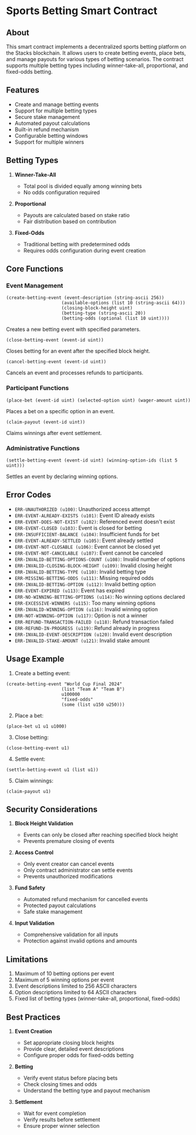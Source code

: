 # Sports Betting Smart Contract

## About
This smart contract implements a decentralized sports betting platform on the Stacks blockchain. It allows users to create betting events, place bets, and manage payouts for various types of betting scenarios. The contract supports multiple betting types including winner-take-all, proportional, and fixed-odds betting.

## Features
- Create and manage betting events
- Support for multiple betting types
- Secure stake management
- Automated payout calculations
- Built-in refund mechanism
- Configurable betting windows
- Support for multiple winners

## Betting Types
1. **Winner-Take-All**
   - Total pool is divided equally among winning bets
   - No odds configuration required

2. **Proportional**
   - Payouts are calculated based on stake ratio
   - Fair distribution based on contribution

3. **Fixed-Odds**
   - Traditional betting with predetermined odds
   - Requires odds configuration during event creation

## Core Functions

### Event Management
```clarity
(create-betting-event (event-description (string-ascii 256)) 
                     (available-options (list 10 (string-ascii 64))) 
                     (closing-block-height uint) 
                     (betting-type (string-ascii 20)) 
                     (betting-odds (optional (list 10 uint))))
```
Creates a new betting event with specified parameters.

```clarity
(close-betting-event (event-id uint))
```
Closes betting for an event after the specified block height.

```clarity
(cancel-betting-event (event-id uint))
```
Cancels an event and processes refunds to participants.

### Participant Functions
```clarity
(place-bet (event-id uint) (selected-option uint) (wager-amount uint))
```
Places a bet on a specific option in an event.

```clarity
(claim-payout (event-id uint))
```
Claims winnings after event settlement.

### Administrative Functions
```clarity
(settle-betting-event (event-id uint) (winning-option-ids (list 5 uint)))
```
Settles an event by declaring winning options.

## Error Codes
- `ERR-UNAUTHORIZED (u100)`: Unauthorized access attempt
- `ERR-EVENT-ALREADY-EXISTS (u101)`: Event ID already exists
- `ERR-EVENT-DOES-NOT-EXIST (u102)`: Referenced event doesn't exist
- `ERR-EVENT-CLOSED (u103)`: Event is closed for betting
- `ERR-INSUFFICIENT-BALANCE (u104)`: Insufficient funds for bet
- `ERR-EVENT-ALREADY-SETTLED (u105)`: Event already settled
- `ERR-EVENT-NOT-CLOSABLE (u106)`: Event cannot be closed yet
- `ERR-EVENT-NOT-CANCELABLE (u107)`: Event cannot be canceled
- `ERR-INVALID-BETTING-OPTIONS-COUNT (u108)`: Invalid number of options
- `ERR-INVALID-CLOSING-BLOCK-HEIGHT (u109)`: Invalid closing height
- `ERR-INVALID-BETTING-TYPE (u110)`: Invalid betting type
- `ERR-MISSING-BETTING-ODDS (u111)`: Missing required odds
- `ERR-INVALID-BETTING-OPTION (u112)`: Invalid betting option
- `ERR-EVENT-EXPIRED (u113)`: Event has expired
- `ERR-NO-WINNING-BETTING-OPTIONS (u114)`: No winning options declared
- `ERR-EXCESSIVE-WINNERS (u115)`: Too many winning options
- `ERR-INVALID-WINNING-OPTION (u116)`: Invalid winning option
- `ERR-NOT-WINNING-OPTION (u117)`: Option is not a winner
- `ERR-REFUND-TRANSACTION-FAILED (u118)`: Refund transaction failed
- `ERR-REFUND-IN-PROGRESS (u119)`: Refund already in progress
- `ERR-INVALID-EVENT-DESCRIPTION (u120)`: Invalid event description
- `ERR-INVALID-STAKE-AMOUNT (u121)`: Invalid stake amount

## Usage Example

1. Create a betting event:
```clarity
(create-betting-event "World Cup Final 2024" 
                     (list "Team A" "Team B") 
                     u100000 
                     "fixed-odds" 
                     (some (list u150 u250)))
```

2. Place a bet:
```clarity
(place-bet u1 u1 u1000)
```

3. Close betting:
```clarity
(close-betting-event u1)
```

4. Settle event:
```clarity
(settle-betting-event u1 (list u1))
```

5. Claim winnings:
```clarity
(claim-payout u1)
```

## Security Considerations

1. **Block Height Validation**
   - Events can only be closed after reaching specified block height
   - Prevents premature closing of events

2. **Access Control**
   - Only event creator can cancel events
   - Only contract administrator can settle events
   - Prevents unauthorized modifications

3. **Fund Safety**
   - Automated refund mechanism for cancelled events
   - Protected payout calculations
   - Safe stake management

4. **Input Validation**
   - Comprehensive validation for all inputs
   - Protection against invalid options and amounts

## Limitations

1. Maximum of 10 betting options per event
2. Maximum of 5 winning options per event
3. Event descriptions limited to 256 ASCII characters
4. Option descriptions limited to 64 ASCII characters
5. Fixed list of betting types (winner-take-all, proportional, fixed-odds)

## Best Practices

1. **Event Creation**
   - Set appropriate closing block heights
   - Provide clear, detailed event descriptions
   - Configure proper odds for fixed-odds betting

2. **Betting**
   - Verify event status before placing bets
   - Check closing times and odds
   - Understand the betting type and payout mechanism

3. **Settlement**
   - Wait for event completion
   - Verify results before settlement
   - Ensure proper winner selection